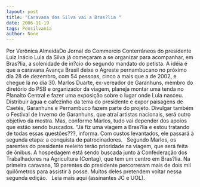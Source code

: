 ```yaml
---
layout: post
title: "Caravana dos Silva vai a Bras?lia "
date: 2006-11-19
tags: Pensilvania
author: None
---
```

Por Verônica AlmeidaDo Jornal do Commercio
Conterrâneos do presidente Luiz Inácio Lula da Silva já começaram a se organizar para acompanhar, em Bras?lia, a solenidade de in?cio do segundo mandato do petista. A idéia é que a caravana Avança Brasil deixe o Agreste pernambucano no próximo dia 28 de dezembro, com 54 pessoas, cinco a mais que a de 2002, e chegue lá no dia 30. Marlos Duarte, ex-vereador de Garanhuns, membro do diretório do PSB e organizador da viagem, planeja montar uma tenda no Planalto Central e fazer uma exposição sobre o lugar onde Lula nasceu. 
&nbsp;
Distribuir água e cafezinho da terra do presidente e expor paisagens de Caetés, Garanhuns e Pernambuco fazem parte do projeto. Divulgar também o Festival de Inverno de Garanhuns, que atrai artistas nacionais, será outro objetivo da mostra. Mas, conforme Marlos, tudo vai depender dos apoios que estão sendo buscados. “Já fiz uma viagem a Bras?lia e estou tratando de todas essas questões???, informa. Com custos levantados, ele passará à segunda etapa: a conquista de patrocinadores. 
&nbsp;
Segundo Marlos, os parentes do presidente reeleito terão prioridade na viagem, que será feita de ônibus. A hospedagem está sendo buscada junto à Confederação dos Trabalhadores na Agricultura (Contag), que tem um centro em Bras?lia. Na primeira caravana, 19 parentes do presidente percorreram mais de dois mil quilômetros para assistir à posse. Muitos deles pretendem voltar nessa segunda edição. 
&nbsp;
Leia mais aqui (assinantes JC e UOL).  